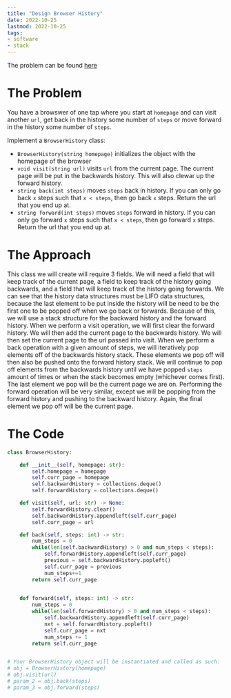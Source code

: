 ```yaml
---
title: "Design Browser History"
date: 2022-10-25
lastmod: 2022-10-25
tags:
- software
- stack
---
```

The problem can be found [here](https://leetcode.com/problems/design-browser-history/)

# The Problem
You have a browswer of one tap where you start at `homepage` and can visit another `url`, get back in the history some number of `steps` or move forward in the history some number of `steps`.

Implement a `BrowserHistory` class:
- `BrowserHistory(string homepage)` initializes the object with the homepage of the browser
- `void visit(string url)` visits `url` from the current page. The current page will be put in the backwards history. This will also clewar up the forward history.
- `string back(int steps)` moves `steps` back in history. If you can only go back `x` steps such that `x < steps`, then go back `x` steps. Return the url that you end up at.
- `string forward(int steps)` moves `steps` forward in history. If you can only go forward `x` steps such that `x < steps`, then go forward `x` steps. Return the url that you end up at.

# The Approach
This class we will create will require 3 fields. We will need a field that will keep track of the current page, a field to keep track of the history going backwards, and a field that will keep track of the history going forwards. We can see that the history data structures must be LIFO data structures, because the last element to be put inside the history will be need to be the first one to be popped off when we go back or forwards. Because of this, we will use a stack structure for the backward history and the forward history. 
When we perform a visit operation, we will first clear the forward history. We will then add the current page to the backwards history. We will then set the current page to the url passed into visit.
When we perform a back operation with a given amount of steps, we will iteratively pop elements off of the backwards history stack. These elements we pop off will then also be pushed onto the forward history stack. We will continue to pop off elements from the backwards history until we have popped `steps` amount of times or when the stack becomes empty (whichever comes first). The last element we pop will be the current page we are on.
Performing the forward operation will be very similar, except we will be popping from the forward history and pushing to the backward history. Again, the final element we pop off will be the current page.

# The Code
```python
class BrowserHistory:

    def __init__(self, homepage: str):
        self.homepage = homepage
        self.curr_page = homepage
        self.backwardHistory = collections.deque()
        self.forwardHistory = collections.deque()

    def visit(self, url: str) -> None:
        self.forwardHistory.clear()
        self.backwardHistory.appendleft(self.curr_page)
        self.curr_page = url

    def back(self, steps: int) -> str:
        num_steps = 0
        while(len(self.backwardHistory) > 0 and num_steps < steps):
            self.forwardHistory.appendleft(self.curr_page)
            previous = self.backwardHistory.popleft()
            self.curr_page = previous
            num_steps+=1
        return self.curr_page
        

    def forward(self, steps: int) -> str:
        num_steps = 0
        while(len(self.forwardHistory) > 0 and num_steps < steps):
            self.backwardHistory.appendleft(self.curr_page)
            nxt = self.forwardHistory.popleft()
            self.curr_page = nxt
            num_steps += 1
        return self.curr_page


# Your BrowserHistory object will be instantiated and called as such:
# obj = BrowserHistory(homepage)
# obj.visit(url)
# param_2 = obj.back(steps)
# param_3 = obj.forward(steps)
```

